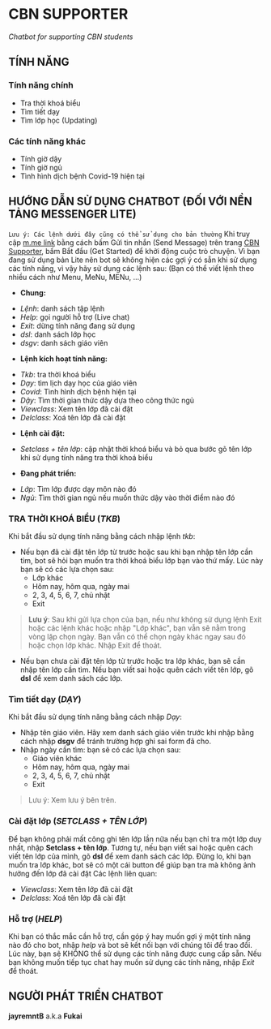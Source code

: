 # CBN SUPPORTER
*Chatbot for supporting CBN students*

## TÍNH NĂNG

### Tính năng chính

* Tra thời khoá biểu
* Tìm tiết dạy
* Tìm lớp học (Updating)

### Các tính năng khác

* Tính giờ dậy
* Tính giờ ngủ
* Tình hình dịch bệnh Covid-19 hiện tại

## HƯỚNG DẪN SỬ DỤNG CHATBOT (ĐỐI VỚI NỀN TẢNG MESSENGER LITE)
``
Lưu ý: Các lệnh dưới đây cũng có thể sử dụng cho bản thường
``
Khi truy cập [m.me link](https://m.me/107868430903710) bằng cách bấm Gửi tin nhắn (Send Message) trên trang [CBN Supporter](https://www.facebook.com/cbnsupporter/), bấm Bắt đầu (Get Started) để khởi động cuộc trò chuyện.
Vì bạn đang sử dụng bản Lite nên bot sẽ không hiện các gợi ý có sẵn khi sử dụng các tính năng, vì vậy hãy sử dụng các lệnh sau:
(Bạn có thể viết lệnh theo nhiều cách như Menu, MeNu, MENu, ...)
* **Chung:**
- *Lệnh*: danh sách tập lệnh
- *Help*: gọi người hỗ trợ (Live chat)
- *Exit*: dừng tính năng đang sử dụng
- *dsl*:  danh sách lớp học
- *dsgv*: danh sách giáo viên
* **Lệnh kích hoạt tính năng:**
- *Tkb*: tra thời khoá biểu
- *Dạy*: tìm lịch dạy học của giáo viên
- *Covid*: Tình hình dịch bệnh hiện tại
- *Dậy*: Tìm thời gian thức dậy dựa theo công thức ngủ
- *Viewclass*: Xem tên lớp đã cài đặt
- *Delclass*:  Xoá tên lớp đã cài đặt
* **Lệnh cài đặt:**
- *Setclass + tên lớp*: cập nhật thời khoá biểu và bỏ qua bước gõ tên lớp khi sử dụng tính năng tra thời khoá biểu
* **Đang phát triển:**
- *Lớp*: Tìm lớp được dạy môn nào đó
- *Ngủ*:  Tìm thời gian ngủ nếu muốn thức dậy vào thời điểm nào đó

### TRA THỜI KHOÁ BIỂU (*TKB*)
Khi bắt đầu sử dụng tính năng bằng cách nhập lệnh *tkb*:
* Nếu bạn đã cài đặt tên lớp từ trước hoặc sau khi bạn nhập tên lớp cần tìm, bot sẽ hỏi bạn muốn tra thời khoá biểu lớp bạn vào thứ mấy. Lúc này bạn sẽ có các lựa chọn sau:
  - Lớp khác
  - Hôm nay, hôm qua, ngày mai
  - 2, 3, 4, 5, 6, 7, chủ nhật
  - Exit
> **Lưu ý**: Sau khi gửi lựa chọn của bạn, nếu như không sử dụng lệnh Exit hoặc các lệnh khác hoặc nhập "Lớp khác", bạn vẫn sẽ nằm trong vòng lặp chọn ngày. Bạn vẫn có thể chọn ngày khác ngay sau đó hoặc chọn lớp khác. Nhập Exit để thoát.
* Nếu bạn chưa cài đặt tên lớp từ trước hoặc tra lớp khác, bạn sẽ cần nhập tên lớp cần tìm. Nếu bạn viết sai hoặc quên cách viết tên lớp, gõ **dsl** để xem danh sách các lớp.

### Tìm tiết dạy (*DẠY*)
Khi bắt đầu sử dụng tính năng bằng cách nhập *Dạy*:
* Nhập tên giáo viên. Hãy xem danh sách giáo viên trước khi nhập bằng cách nhập **dsgv** để tránh trường hợp ghi sai form đã cho.
* Nhập ngày cần tìm: bạn sẽ có các lựa chọn sau:
  - Giáo viên khác
  - Hôm nay, hôm qua, ngày mai
  - 2, 3, 4, 5, 6, 7, chủ nhật
  - Exit
> Lưu ý: Xem lưu ý bên trên.

### Cài đặt lớp (*SETCLASS + TÊN LỚP*)

Để bạn không phải mất công ghi tên lớp lần nữa nếu bạn chỉ tra một lớp duy nhất, nhập **Setclass + tên lớp**. Tương tự, nếu bạn viết sai hoặc quên cách viết tên lớp của mình, gõ **dsl** để xem danh sách các lớp.
Đừng lo, khi bạn muốn tra lớp khác, bot sẽ có một cái button để giúp bạn tra mà không ảnh hưởng đến lớp đã cài đặt
Các lệnh liên quan:
* *Viewclass*: Xem tên lớp đã cài đặt
* *Delclass*:  Xoá tên lớp đã cài đặt

### Hỗ trợ (*HELP*)
Khi bạn có thắc mắc cần hỗ trợ, cần góp ý hay muốn gợi ý một tính năng nào đó cho bot, nhập *help* và bot sẽ kết nối bạn với chúng tôi để trao đổi. Lúc này, bạn sẽ KHÔNG thể sử dụng các tính năng được cung cấp sẵn.
Nếu bạn không muốn tiếp tục chat hay muốn sử dụng các tính năng, nhập *Exit* để thoát.

## NGƯỜI PHÁT TRIỂN CHATBOT

**jayremntB** a.k.a **Fukai**
